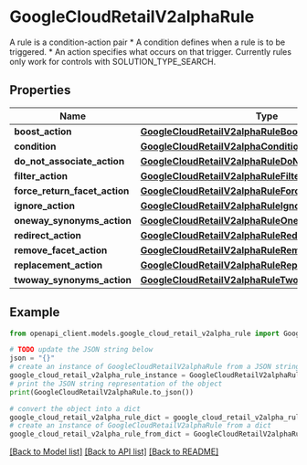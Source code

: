 # GoogleCloudRetailV2alphaRule

A rule is a condition-action pair * A condition defines when a rule is to be triggered. * An action specifies what occurs on that trigger. Currently rules only work for controls with SOLUTION_TYPE_SEARCH.

## Properties

Name | Type | Description | Notes
------------ | ------------- | ------------- | -------------
**boost_action** | [**GoogleCloudRetailV2alphaRuleBoostAction**](GoogleCloudRetailV2alphaRuleBoostAction.md) |  | [optional] 
**condition** | [**GoogleCloudRetailV2alphaCondition**](GoogleCloudRetailV2alphaCondition.md) |  | [optional] 
**do_not_associate_action** | [**GoogleCloudRetailV2alphaRuleDoNotAssociateAction**](GoogleCloudRetailV2alphaRuleDoNotAssociateAction.md) |  | [optional] 
**filter_action** | [**GoogleCloudRetailV2alphaRuleFilterAction**](GoogleCloudRetailV2alphaRuleFilterAction.md) |  | [optional] 
**force_return_facet_action** | [**GoogleCloudRetailV2alphaRuleForceReturnFacetAction**](GoogleCloudRetailV2alphaRuleForceReturnFacetAction.md) |  | [optional] 
**ignore_action** | [**GoogleCloudRetailV2alphaRuleIgnoreAction**](GoogleCloudRetailV2alphaRuleIgnoreAction.md) |  | [optional] 
**oneway_synonyms_action** | [**GoogleCloudRetailV2alphaRuleOnewaySynonymsAction**](GoogleCloudRetailV2alphaRuleOnewaySynonymsAction.md) |  | [optional] 
**redirect_action** | [**GoogleCloudRetailV2alphaRuleRedirectAction**](GoogleCloudRetailV2alphaRuleRedirectAction.md) |  | [optional] 
**remove_facet_action** | [**GoogleCloudRetailV2alphaRuleRemoveFacetAction**](GoogleCloudRetailV2alphaRuleRemoveFacetAction.md) |  | [optional] 
**replacement_action** | [**GoogleCloudRetailV2alphaRuleReplacementAction**](GoogleCloudRetailV2alphaRuleReplacementAction.md) |  | [optional] 
**twoway_synonyms_action** | [**GoogleCloudRetailV2alphaRuleTwowaySynonymsAction**](GoogleCloudRetailV2alphaRuleTwowaySynonymsAction.md) |  | [optional] 

## Example

```python
from openapi_client.models.google_cloud_retail_v2alpha_rule import GoogleCloudRetailV2alphaRule

# TODO update the JSON string below
json = "{}"
# create an instance of GoogleCloudRetailV2alphaRule from a JSON string
google_cloud_retail_v2alpha_rule_instance = GoogleCloudRetailV2alphaRule.from_json(json)
# print the JSON string representation of the object
print(GoogleCloudRetailV2alphaRule.to_json())

# convert the object into a dict
google_cloud_retail_v2alpha_rule_dict = google_cloud_retail_v2alpha_rule_instance.to_dict()
# create an instance of GoogleCloudRetailV2alphaRule from a dict
google_cloud_retail_v2alpha_rule_from_dict = GoogleCloudRetailV2alphaRule.from_dict(google_cloud_retail_v2alpha_rule_dict)
```
[[Back to Model list]](../README.md#documentation-for-models) [[Back to API list]](../README.md#documentation-for-api-endpoints) [[Back to README]](../README.md)


